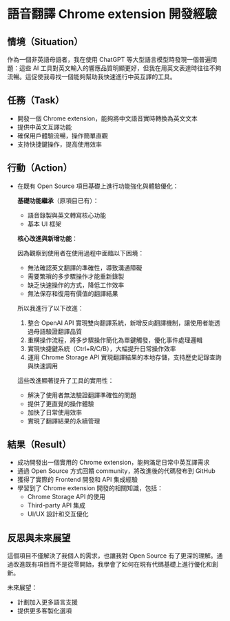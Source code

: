 # 語音翻譯 Chrome extension 開發經驗

## 情境（Situation）
作為一個非英語母語者，我在使用 ChatGPT 等大型語言模型時發現一個普遍問題：這些 AI 工具對英文輸入的響應品質明顯更好，但我在用英文表達時往往不夠流暢。這促使我尋找一個能夠幫助我快速進行中英互譯的工具。

## 任務（Task）
- 開發一個 Chrome extension，能夠將中文語音實時轉換為英文文本
- 提供中英文互譯功能
- 確保用戶體驗流暢，操作簡單直觀
- 支持快捷鍵操作，提高使用效率

## 行動（Action）
- 在既有 Open Source 項目基礎上進行功能強化與體驗優化：
  
  **基礎功能繼承**（原項目已有）：
  - 語音錄製與英文轉寫核心功能
  - 基本 UI 框架
  
  **核心改進與新增功能**：

  因為觀察到使用者在使用過程中面臨以下困境：
  - 無法確認英文翻譯的準確性，導致溝通障礙
  - 需要繁瑣的多步驟操作才能重新錄製
  - 缺乏快速操作的方式，降低工作效率
  - 無法保存和復用有價值的翻譯結果

  所以我進行了以下改進：
  1. 整合 OpenAI API 實現雙向翻譯系統，新增反向翻譯機制，讓使用者能透過母語驗證翻譯品質
  2. 重構操作流程，將多步驟操作簡化為單鍵觸發，優化事件處理邏輯
  3. 實現快捷鍵系統（Ctrl+R/C/B），大幅提升日常操作效率
  4. 運用 Chrome Storage API 實現翻譯結果的本地存儲，支持歷史記錄查詢與快速調用

  這些改進顯著提升了工具的實用性：
  - 解決了使用者無法驗證翻譯準確性的問題
  - 提供了更直覺的操作體驗
  - 加快了日常使用效率
  - 實現了翻譯結果的永續管理

## 結果（Result）
- 成功開發出一個實用的 Chrome extension，能夠滿足日常中英互譯需求
- 通過 Open Source 方式回饋 community，將改進後的代碼發布到 GitHub
- 獲得了實際的 Frontend 開發和 API 集成經驗
- 學習到了 Chrome extension 開發的相關知識，包括：
  - Chrome Storage API 的使用
  - Third-party API 集成
  - UI/UX 設計和交互優化

## 反思與未來展望
這個項目不僅解決了我個人的需求，也讓我對 Open Source 有了更深的理解。通過改進既有項目而不是從零開始，我學會了如何在現有代碼基礎上進行優化和創新。

未來展望：
- 計劃加入更多語言支援
- 提供更多客製化選項